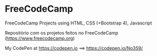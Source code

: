 # FreeCodeCamp
FreeCodeCamp Projects using HTML, CSS (+Bootstrap 4), Javascript

Repositório com os projetos feitos no FreeCodeCamp (https://www.freecodecamp.org)

My CodePen at https://codepen.io ==> https://codepen.io/No359/
